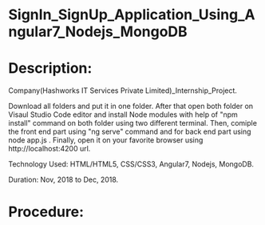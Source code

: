 # SignIn_SignUp_Application_Using_Angular7_Nodejs_MongoDB
# Description:

Company(Hashworks IT Services Private Limited)_Internship_Project.

Download all folders and put it in one folder. After that open both folder on Visaul Studio Code editor and install Node modules with help of "npm install" command on both folder using two different terminal. Then, comiple the front end part using "ng serve" command and for back end part using node app.js . Finally, open it on your favorite browser using http://localhost:4200 url.

Technology Used: HTML/HTML5, CSS/CSS3, Angular7, Nodejs, MongoDB.

Duration: Nov, 2018 to Dec, 2018.

# Procedure:
